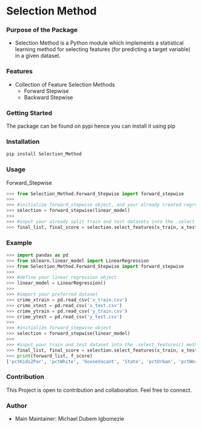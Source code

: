 # Selection Method

### Purpose of the Package
+ Selection Method is a Python module which implements a statistical learning method for selecting features (for predicting a target variable) in a given dataset.

### Features
+ Collection of Feature Selection Methods
    - Forward Stepwise
    - Backward Stepwise

### Getting Started
The package can be found on pypi hence you can install it using pip

### Installation
```bash
pip install Selection_Method 
```

### Usage
Forward_Stepwise
```python
>>> from Selection_Method.Forward_Stepwise import forward_stepwise
>>>
>>> #initialize forward_stepwise object, and your already created regression model object.
>>> selection = forward_stepwise(linear_model)
>>>
>>> #input your already split train and test datasets into the .select_features() method, and select the optimal features using the stepwise algorithm.
>>> final_list, final_score = selection.select_features(x_train, x_test, y_train, y_test)
```

### Example
```python
>>> import pandas as pd
>>> from sklearn.linear_model import LinearRegression
>>> from Selection_Method.Forward_Stepwise import forward_stepwise
>>>
>>> #define your linear regression object
>>> linear_model = LinearRegression()
>>>
>>> #import your preferred dataset
>>> crime_xtrain = pd.read_csv('x_train.csv')
>>> crime_xtest = pd.read_csv('x_test.csv')
>>> crime_ytrain = pd.read_csv('y_train.csv')
>>> crime_ytest = pd.read_csv('y_test.csv')
>>>
>>> #initialize forward_stepwise object
>>> selection = forward_stepwise(linear_model) 
>>>
>>> #input your train and test dataset into the .select_features() method and execute.
>>> final_list, final_score = selection.select_features(x_train, x_test, y_train, y_test)
>>> print(forward_list, f_score)
['pctKids2Par', 'pctWhite', 'houseVacant', 'State', 'pctUrban', 'pctWorkMom18', 'persPoverty', 'pctRetire', 'pct1624', 'pctEmployMfg', 'ownHousLowQ', 'pct2Par', 'medOwnCostPctWO', 'numForeignBorn', 'medRentpctHousInc', 'pctEmploy', 'pctWwage', 'pctHousWOplumb', 'pctSameState5', 'otherPerCap', 'pctHousWOphone', 'pctPoverty', 'persPerOccupHous', 'persPerOwnOccup', 'persPerFam', 'rentMed', 'persHomeless', 'NAperCap'] 0.6315059907414283
```

### Contribution
This Project is open to contribution and collaboration. 
Feel free to connect.

### Author
+ Main Maintainer: Michael Dubem Igbomezie
